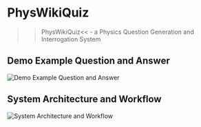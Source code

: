 # PhysWikiQuiz
>>PhysWikiQuiz&lt;&lt; - a Physics Question Generation and Interrogation System

## Demo Example Question and Answer
![Demo Example Question and Answer](https://github.com/ag-gipp/PhysWikiQuiz/blob/main/PhysWikiQuiz-Screenshot.jpg)

## System Architecture and Workflow
![System Architecture and Workflow](https://github.com/ag-gipp/PhysWikiQuiz/blob/main/PhysWikiQuiz-Workflow.png)
